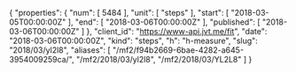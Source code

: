 {
  "properties": {
    "num": [
      5484
    ],
    "unit": [
      "steps"
    ],
    "start": [
      "2018-03-05T00:00:00Z"
    ],
    "end": [
      "2018-03-06T00:00:00Z"
    ],
    "published": [
      "2018-03-06T00:00:00Z"
    ]
  },
  "client_id": "https://www-api.jvt.me/fit",
  "date": "2018-03-06T00:00:00Z",
  "kind": "steps",
  "h": "h-measure",
  "slug": "2018/03/yl2l8",
  "aliases": [
    "/mf2/f94b2669-6bae-4282-a645-3954009259ca/",
    "/mf2/2018/03/yl2l8",
    "/mf2/2018/03/YL2L8"
  ]
}
